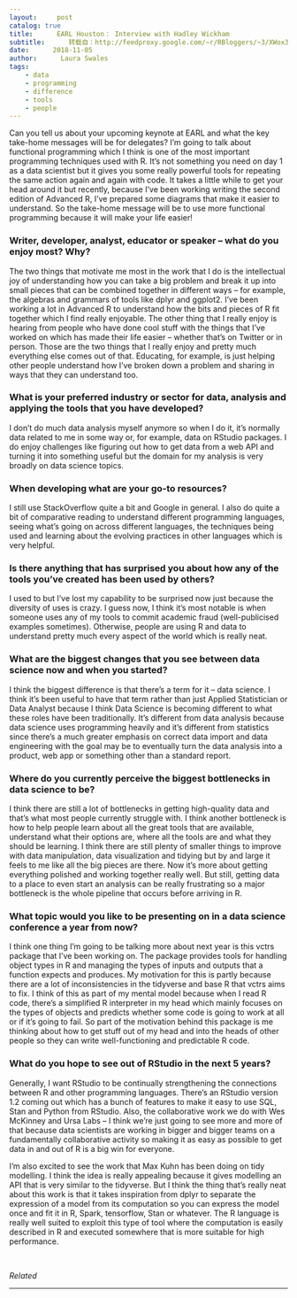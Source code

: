```yaml
---
layout:     post
catalog: true
title:      EARL Houston： Interview with Hadley Wickham
subtitle:      转载自：http://feedproxy.google.com/~r/RBloggers/~3/XWox3RbNF6I/
date:      2018-11-05
author:      Laura Swales
tags:
    - data
    - programming
    - difference
    - tools
    - people
---
```






Can you tell us about your upcoming keynote at EARL and what the key take-home messages will be for delegates?
I’m going to talk about functional programming which I think is one of the most important programming techniques used with R. It’s not something you need on day 1 as a data scientist but it gives you some really powerful tools for repeating the same action again and again with code. It takes a little while to get your head around it but recently, because I’ve been working writing the second edition of Advanced R, I’ve prepared some diagrams that make it easier to understand. So the take-home message will be to use more functional programming because it will make your life easier!

### Writer, developer, analyst, educator or speaker – what do you enjoy most? Why?

The two things that motivate me most in the work that I do is the intellectual joy of understanding how you can take a big problem and break it up into small pieces that can be combined together in different ways – for example, the algebras and grammars of tools like dplyr and ggplot2. I’ve been working a lot in Advanced R to understand how the bits and pieces of R fit together which I find really enjoyable. The other thing that I really enjoy is hearing from people who have done cool stuff with the things that I’ve worked on which has made their life easier – whether that’s on Twitter or in person. Those are the two things that I really enjoy and pretty much everything else comes out of that. Educating, for example, is just helping other people understand how I’ve broken down a problem and sharing in ways that they can understand too.

### What is your preferred industry or sector for data, analysis and applying the tools that you have developed?

I don’t do much data analysis myself anymore so when I do it, it’s normally data related to me in some way or, for example, data on RStudio packages. I do enjoy challenges like figuring out how to get data from a web API and turning it into something useful but the domain for my analysis is very broadly on data science topics.

### When developing what are your go-to resources?

I still use StackOverflow quite a bit and Google in general. I also do quite a bit of comparative reading to understand different programming languages, seeing what’s going on across different languages, the techniques being used and learning about the evolving practices in other languages which is very helpful.

### Is there anything that has surprised you about how any of the tools you’ve created has been used by others?

I used to but I’ve lost my capability to be surprised now just because the diversity of uses is crazy. I guess now, I think it’s most notable is when someone uses any of my tools to commit academic fraud (well-publicised examples sometimes). Otherwise, people are using R and data to understand pretty much every aspect of the world which is really neat.

### What are the biggest changes that you see between data science now and when you started?

I think the biggest difference is that there’s a term for it – data science. I think it’s been useful to have that term rather than just Applied Statistician or Data Analyst because I think Data Science is becoming different to what these roles have been traditionally. It’s different from data analysis because data science uses programming heavily and it’s different from statistics since there’s a much greater emphasis on correct data import and data engineering with the goal may be to eventually turn the data analysis into a product, web app or something other than a standard report.

### Where do you currently perceive the biggest bottlenecks in data science to be?

I think there are still a lot of bottlenecks in getting high-quality data and that’s what most people currently struggle with. I think another bottleneck is how to help people learn about all the great tools that are available, understand what their options are, where all the tools are and what they should be learning. I think there are still plenty of smaller things to improve with data manipulation, data visualization and tidying but by and large it feels to me like all the big pieces are there. Now it’s more about getting everything polished and working together really well. But still, getting data to a place to even start an analysis can be really frustrating so a major bottleneck is the whole pipeline that occurs before arriving in R.

### What topic would you like to be presenting on in a data science conference a year from now?

I think one thing I’m going to be talking more about next year is this vctrs package that I’ve been working on. The package provides tools for handling object types in R and managing the types of inputs and outputs that a function expects and produces. My motivation for this is partly because there are a lot of inconsistencies in the tidyverse and base R that vctrs aims to fix. I think of this as part of my mental model because when I read R code, there’s a simplified R interpreter in my head which mainly focuses on the types of objects and predicts whether some code is going to work at all or if it’s going to fail. So part of the motivation behind this package is me thinking about how to get stuff out of my head and into the heads of other people so they can write well-functioning and predictable R code.

### What do you hope to see out of RStudio in the next 5 years?

Generally, I want RStudio to be continually strengthening the connections between R and other programming languages. There’s an RStudio version 1.2 coming out which has a bunch of features to make it easy to use SQL, Stan and Python from RStudio. Also, the collaborative work we do with Wes McKinney and Ursa Labs – I think we’re just going to see more and more of that because data scientists are working in bigger and bigger teams on a fundamentally collaborative activity so making it as easy as possible to get data in and out of R is a big win for everyone.

I’m also excited to see the work that Max Kuhn has been doing on tidy modelling. I think the idea is really appealing because it gives modelling an API that is very similar to the tidyverse. But I think the thing that’s really neat about this work is that it takes inspiration from dplyr to separate the expression of a model from its computation so you can express the model once and fit it in R, Spark, tensorflow, Stan or whatever. The R language is really well suited to exploit this type of tool where the computation is easily described in R and executed somewhere that is more suitable for high performance.

 


*Related*








---
